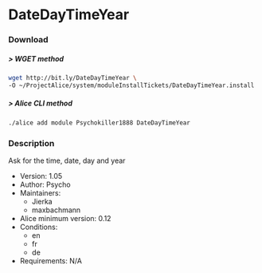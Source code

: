 # DateDayTimeYear

### Download

##### > WGET method
```bash
wget http://bit.ly/DateDayTimeYear \
-O ~/ProjectAlice/system/moduleInstallTickets/DateDayTimeYear.install
```

##### > Alice CLI method
```bash
./alice add module Psychokiller1888 DateDayTimeYear
```

### Description
Ask for the time, date, day and year

- Version: 1.05
- Author: Psycho
- Maintainers:
  - Jierka
  - maxbachmann
- Alice minimum version: 0.12
- Conditions:
  - en
  - fr
  - de
- Requirements: N/A
